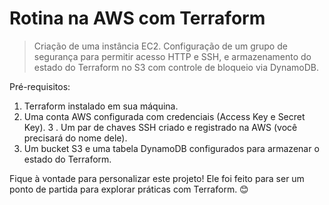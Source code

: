 # Rotina na AWS com Terraform

> Criação de uma instância EC2. Configuração de um grupo de segurança para permitir acesso HTTP e SSH, e armazenamento do estado do Terraform no S3 com controle de bloqueio via DynamoDB.

Pré-requisitos:

1. Terraform instalado em sua máquina.
2. Uma conta AWS configurada com credenciais (Access Key e Secret Key).
3 . Um par de chaves SSH criado e registrado na AWS (você precisará do nome dele).
4. Um bucket S3 e uma tabela DynamoDB configurados para armazenar o estado do Terraform.

Fique à vontade para personalizar este projeto! Ele foi feito para ser um ponto de partida para explorar práticas com Terraform. 😊
